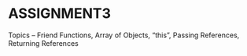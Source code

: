 # ASSIGNMENT3
Topics – Friend Functions, Array of Objects, “this”, Passing References,  Returning References
